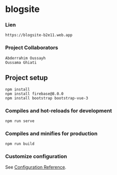 # blogsite
### Lien
```
https://blogsite-b2e11.web.app
```
### Project Collaborators
```
Abderrahim Oussayh
Oussama Ghiati
```
## Project setup
```
npm install
npm install firebase@8.0.0
npm install bootstrap bootstrap-vue-3
```

### Compiles and hot-reloads for development
```
npm run serve
```

### Compiles and minifies for production
```
npm run build
```

### Customize configuration
See [Configuration Reference](https://cli.vuejs.org/config/).
